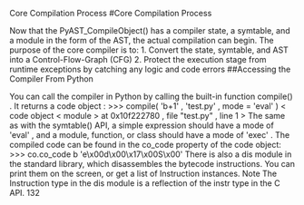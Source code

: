 Core Compilation Process 
#Core Compilation Process 

 Now that the  PyAST_CompileObject()  has a compiler state, a symtable, and a module in the form of the AST, the actual compilation can begin. The purpose of the core compiler is to: 1. Convert the state, symtable, and AST into a  Control-Flow-Graph (CFG) 2. Protect the execution stage from runtime exceptions by catching any logic and code errors 
##Accessing the Compiler From Python 

 You can call the compiler in Python by calling the built-in function compile() . It returns a  code object : >>>  compile( 'b+1' ,  'test.py' , mode = 'eval' ) < code object  < module >  at  0x10f222780 , file  "test.py" , line  1 > The same as with the  symtable()  API, a simple expression should have a mode of  'eval' , and a module, function, or class should have a mode of  'exec' . The compiled code can be found in the  co_code  property of the code object: >>>  co.co_code b 'e\x00d\x00\x17\x00S\x00' There is also a  dis  module in the standard library, which disassembles the bytecode instructions. You can print them on the screen, or get a list of  Instruction  instances. Note The  Instruction  type in the  dis  module is a reflection of the  instr type in the C API. 132